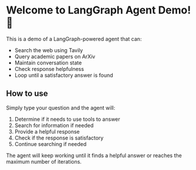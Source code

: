 # Welcome to LangGraph Agent Demo! 🚀

This is a demo of a LangGraph-powered agent that can:
- Search the web using Tavily
- Query academic papers on ArXiv
- Maintain conversation state
- Check response helpfulness
- Loop until a satisfactory answer is found

## How to use
Simply type your question and the agent will:
1. Determine if it needs to use tools to answer
2. Search for information if needed
3. Provide a helpful response
4. Check if the response is satisfactory
5. Continue searching if needed

The agent will keep working until it finds a helpful answer or reaches the maximum number of iterations. 